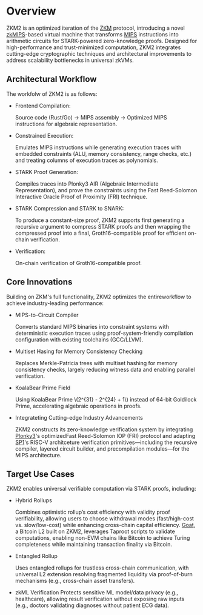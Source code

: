 # Overview

ZKM2 is an optimized iteration of the [ZKM](https://docs.zkm.io/introduction) protocol, introducing a novel [​zkMIPS](https://github.com/zkMIPS)-based virtual machine that transforms [MIPS](https://en.wikipedia.org/wiki/MIPS_architecture) instructions into arithmetic circuits for STARK-powered zero-knowledge proofs. Designed for high-performance and trust-minimized computation, ZKM2 integrates cutting-edge cryptographic techniques and architectural improvements to address scalability bottlenecks in universal zkVMs.

## Architectural Workflow

The workfolw of ZKM2 is as follows:
- ​Frontend Compilation:
  
  Source code (Rust/Go) → MIPS assembly → Optimized MIPS instructions for algebraic representation.
- ​Constrained Execution:

  Emulates MIPS instructions while generating execution traces with embedded constraints (ALU, memory consistency, range checks, etc.) and treating columns of execution traces as polynomials.
- ​STARK Proof Generation:

  Compiles traces into Plonky3 AIR (Algebraic Intermediate Representation), and prove the constraints using the Fast Reed-Solomon Interactive Oracle Proof of Proximity (FRI) technique.
- STARK Compression and STARK to SNARK:
  
  To produce a constant-size proof, ZKM2 supports first generating a recursive argument to compress STARK proofs and then wrapping the compressed proof into a final, Groth16-compatible proof for ​efficient on-chain verification.
- Verification:
  
  On-chain verification of Groth16-compatible proof.

## Core Innovations
Building on ZKM's full functionality, ZKM2 optimizes the entire ​workflow to achieve industry-leading performance: 
- ​MIPS-to-Circuit Compiler
  
  Converts standard MIPS binaries into constraint systems with deterministic execution traces using proof-system-friendly compilation configuration with existing toolchains (GCC/LLVM).
- Multiset Hasing for Memory Consistency Checking

  Replaces Merkle-Patricia trees with multiset hashing for memory consistency checks, largely reducing witness data and enabling parallel verification.
- ​KoalaBear Prime Field

  Using KoalaBear Prime \\(2^{31} - 2^{24} + 1\\) instead of 64-bit Goldilock Prime, accelerating algebraic operations in proofs.
- Integrateting Cutting-edge Industry Advancements

  ZKM2 constructs its zero-knowledge verification system by integrating [Plonky3](https://github.com/Plonky3/Plonky3)'s optimized ​​Fast Reed-Solomon IOP (FRI)​​ protocol and adapting [SP1](https://github.com/succinctlabs/sp1)'s ​​RISC-V architceture verification primitives​​—including the recursive compiler, layered circuit builder, and precompilation modules—for the MIPS architecture.

## Target Use Cases
ZKM2 enables ​universal verifiable computation via STARK proofs, including:
- Hybrid Rollups
  
  Combines optimistic rollup’s cost efficiency with validity proof verifiability, allowing users to choose withdrawal modes (fast/high-cost vs. slow/low-cost) while enhancing cross-chain capital efficiency. [Goat](https://www.goat.network/), a Bitcoin L2 ​built on ZKM2, leverages Taproot scripts to validate computations, enabling ​non-EVM chains like Bitcoin to achieve Turing completeness while ​maintaining transaction finality via Bitcoin. 
- Entangled Rollup

  Uses entangled rollups for trustless cross-chain communication, with universal L2 extension resolving fragmented liquidity via proof-of-burn mechanisms (e.g., cross-chain asset transfers).
- zkML Verification
  Protects sensitive ML model/data privacy (e.g., healthcare), allowing result verification without exposing raw inputs (e.g., doctors validating diagnoses without patient ECG data).
